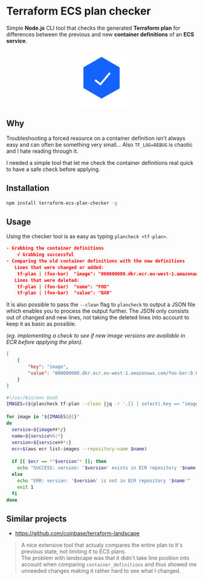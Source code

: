 # Terraform ECS plan checker
Simple **Node.js** CLI tool that checks the generated **Terraform plan** for differences between the previous and new **container definitions** of an **ECS service**.

<p align="center">
<img src="img/verified.png">
</p>

## Why
Troubleshooting a forced resource on a container definition isn't always easy and can often be something very small... Also `TF_LOG=DEBUG` is chaotic and I hate reading through it.  

I needed a simple tool that let me check the container definitions real quick to have a safe check before applying.

## Installation
```bash
npm install terraform-ecs-plan-checker -g
```

## Usage
Using the checker tool is as easy as typing `plancheck <tf-plan>`.

```json
- Grabbing the container definitions
    √ Grabbing successful
- Comparing the old container definitions with the new definitions
   Lines that were changed or added:
    tf-plan | (foo-bar)  "image": "000000000.dkr.ecr.eu-west-1.amazonaws.com/foo-bar:0.0.1-1"
   Lines that were deleted:
    tf-plan | (foo-bar)  "name": "FOO"
    tf-plan | (foo-bar)  "value": "BAR"
```

It is also possible to pass the `--clean` flag to `plancheck` to output a JSON file which enables you to process the output further. The JSON only consists out of changed and new lines, not taking the deleted lines into account to keep it as basic as possible.

*(eg. implementing a check to see if new image versions are available in ECR before applying the plan).*

```json
[
    {
        "key": "image",
        "value": "000000000.dkr.ecr.eu-west-1.amazonaws.com/foo-bar:0.0.1-1"
    }
]
```

```bash
#!/usr/bin/env bash
IMAGES=($(plancheck tf-plan --clean |jq -r '.[] | select(.key == "image") | .value'))

for image in "${IMAGES[@]}"
do
  service=${image##*/}
  name=${service%%:*}
  version=${service##*:}
  ecr=$(aws ecr list-images --repository-name $name)

  if [[ $ecr == *"$version"* ]]; then
    echo "SUCCESS: version: '$version' exists in ECR repository '$name'"
  else
    echo "ERR: version: '$version' is not in ECR repository '$name'"
    exit 1
  fi
done
```

## Similar projects
- https://github.com/coinbase/terraform-landscape  
> A nice extensive tool that actualy compares the entire plan to it's previous state, not limiting it to ECS plans.  
The problem with landscape was that it didn't take line position into account when comparing `container_definitions` and thus showed me unneeded changes making it rather hard to see what I changed.
